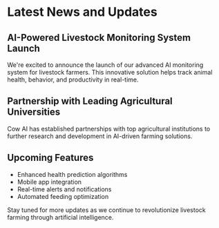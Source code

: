 
# Latest News and Updates

## AI-Powered Livestock Monitoring System Launch
We're excited to announce the launch of our advanced AI monitoring system for livestock farmers. This innovative solution helps track animal health, behavior, and productivity in real-time.

## Partnership with Leading Agricultural Universities
Cow AI has established partnerships with top agricultural institutions to further research and development in AI-driven farming solutions.

## Upcoming Features
- Enhanced health prediction algorithms
- Mobile app integration
- Real-time alerts and notifications
- Automated feeding optimization

Stay tuned for more updates as we continue to revolutionize livestock farming through artificial intelligence.

